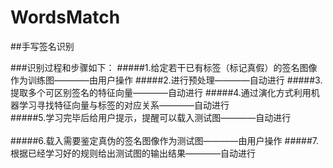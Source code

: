 # WordsMatch
##手写签名识别

###识别过程和步骤如下：
#####1.给定若干已有标签（标记真假）的签名图像作为训练图————由用户操作
#####2.进行预处理————自动进行
#####3.提取多个可区别签名的特征向量————自动进行
#####4.通过演化方式利用机器学习寻找特征向量与标签的对应关系————自动进行<br>
#####5.学习完毕后给用户提示，提醒可以载入测试图————自动进行<br>
<br>
#####6.载入需要鉴定真伪的签名图像作为测试图————由用户操作
#####7.根据已经学习好的规则给出测试图的输出结果————自动进行

